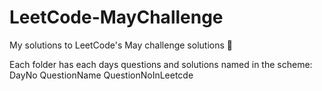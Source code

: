# LeetCode-MayChallenge
My solutions to LeetCode's May challenge solutions :star2:

Each folder has each days questions and solutions named in the scheme:
DayNo QuestionName QuestionNoInLeetcde
